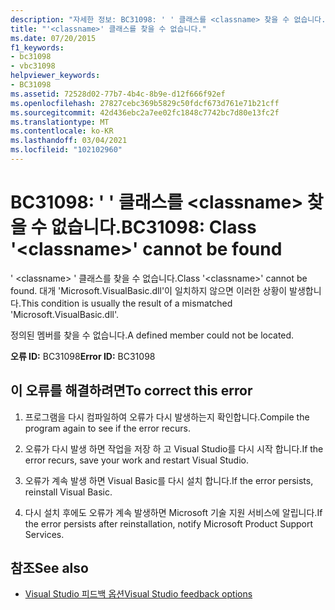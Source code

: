 ```yaml
---
description: "자세한 정보: BC31098: ' ' 클래스를 <classname> 찾을 수 없습니다."
title: "'<classname>' 클래스를 찾을 수 없습니다."
ms.date: 07/20/2015
f1_keywords:
- bc31098
- vbc31098
helpviewer_keywords:
- BC31098
ms.assetid: 72528d02-77b7-4b4c-8b9e-d12f666f92ef
ms.openlocfilehash: 27827cebc369b5829c50fdcf673d761e71b21cff
ms.sourcegitcommit: 42d436ebc2a7ee02fc1848c7742bc7d80e13fc2f
ms.translationtype: MT
ms.contentlocale: ko-KR
ms.lasthandoff: 03/04/2021
ms.locfileid: "102102960"
---
```

# <a name="bc31098-class-classname-cannot-be-found"></a><span data-ttu-id="2def8-103">BC31098: ' ' 클래스를 \<classname> 찾을 수 없습니다.</span><span class="sxs-lookup"><span data-stu-id="2def8-103">BC31098: Class '\<classname>' cannot be found</span></span>

<span data-ttu-id="2def8-104">' \<classname> ' 클래스를 찾을 수 없습니다.</span><span class="sxs-lookup"><span data-stu-id="2def8-104">Class '\<classname>' cannot be found.</span></span> <span data-ttu-id="2def8-105">대개 'Microsoft.VisualBasic.dll'이 일치하지 않으면 이러한 상황이 발생합니다.</span><span class="sxs-lookup"><span data-stu-id="2def8-105">This condition is usually the result of a mismatched 'Microsoft.VisualBasic.dll'.</span></span>

 <span data-ttu-id="2def8-106">정의된 멤버를 찾을 수 없습니다.</span><span class="sxs-lookup"><span data-stu-id="2def8-106">A defined member could not be located.</span></span>

 <span data-ttu-id="2def8-107">**오류 ID:** BC31098</span><span class="sxs-lookup"><span data-stu-id="2def8-107">**Error ID:** BC31098</span></span>

## <a name="to-correct-this-error"></a><span data-ttu-id="2def8-108">이 오류를 해결하려면</span><span class="sxs-lookup"><span data-stu-id="2def8-108">To correct this error</span></span>

1. <span data-ttu-id="2def8-109">프로그램을 다시 컴파일하여 오류가 다시 발생하는지 확인합니다.</span><span class="sxs-lookup"><span data-stu-id="2def8-109">Compile the program again to see if the error recurs.</span></span>

2. <span data-ttu-id="2def8-110">오류가 다시 발생 하면 작업을 저장 하 고 Visual Studio를 다시 시작 합니다.</span><span class="sxs-lookup"><span data-stu-id="2def8-110">If the error recurs, save your work and restart Visual Studio.</span></span>

3. <span data-ttu-id="2def8-111">오류가 계속 발생 하면 Visual Basic를 다시 설치 합니다.</span><span class="sxs-lookup"><span data-stu-id="2def8-111">If the error persists, reinstall Visual Basic.</span></span>

4. <span data-ttu-id="2def8-112">다시 설치 후에도 오류가 계속 발생하면 Microsoft 기술 지원 서비스에 알립니다.</span><span class="sxs-lookup"><span data-stu-id="2def8-112">If the error persists after reinstallation, notify Microsoft Product Support Services.</span></span>

## <a name="see-also"></a><span data-ttu-id="2def8-113">참조</span><span class="sxs-lookup"><span data-stu-id="2def8-113">See also</span></span>

- [<span data-ttu-id="2def8-114">Visual Studio 피드백 옵션</span><span class="sxs-lookup"><span data-stu-id="2def8-114">Visual Studio feedback options</span></span>](/visualstudio/ide/feedback-options)
